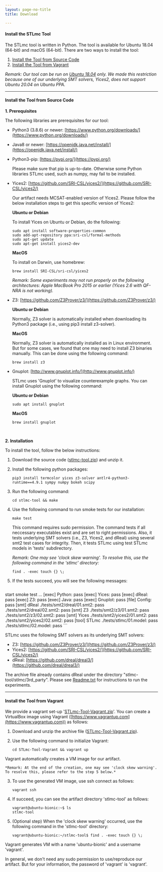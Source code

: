 ```yaml
---
layout: page-no-title
title: Download

---
```


#### Install the STLmc Tool

The STLmc tool is written in Python. 
The tool is available for Ubuntu 18.04 (64-bit) and macOS (64-bit). 
There are two ways to install the tool:

<!-- no toc -->
1. [Install the Tool from Source Code](#install-the-tool-from-source-code)
2. [Install the Tool from Vagrant](#install-the-tool-from-vagrant)

*Remark: Our tool can be run on [Ubuntu 18.04](https://ubuntu.com/download) only.
We made this restriction because one of our underlying SMT solvers, Yices2, does not support Ubuntu 20.04 on Ubuntu PPA.*
<br>

----

#### Install the Tool from Source Code

**1. Prerequisites**

The following libraries are prerequisites for our tool:

* Python3 (3.8.6) or newer: [https://www.python.org/downloads/](https://www.python.org/downloads/)
* Java8 or newer: [https://openjdk.java.net/install/](https://openjdk.java.net/install/)
* Python3-pip: [https://pypi.org/](https://pypi.org/)
    
    Please make sure that pip is up-to-date. Otherwise some Python libraries STLmc used, such as numpy, may fail to be installed.

* Yices2: [https://github.com/SRI-CSL/yices2/](https://github.com/SRI-CSL/yices2/)

    Our artifact needs MCSAT-enabled version of Yices2. Please follow the below installation steps to get this specific version of Yices2:

    **Ubuntu or Debian**

    To install Yices on Ubuntu or Debian, do the following:

    ~~~
    sudo apt install software-properties-common
    sudo add-apt-repository ppa:sri-csl/formal-methods
    sudo apt-get update
    sudo apt-get install yices2-dev
    ~~~

    **MacOS**

    To install on Darwin, use homebrew:

    ~~~
    brew install SRI-CSL/sri-csl/yices2
    ~~~

    *Remark: Some experiments may not run properly on the following architectures:
    Apple MacBook Pro 2015 or earlier (Yices 2.6 with QF-NRA is not working).*

* Z3: [https://github.com/Z3Prover/z3/](https://github.com/Z3Prover/z3/)

    **Ubuntu or Debian**

    Normally, Z3 solver is automatically installed when downloading its Python3 package (i.e., using pip3 install z3-solver).


    **MacOS** 

    Normally, Z3 solver is automatically installed as in Linux environment. But for some cases, we found that one may need to install Z3 binaries manually. This can be done using the following command:

    ~~~
    brew install z3
    ~~~


  
* Gnuplot: [http://www.gnuplot.info/](http://www.gnuplot.info/)

    STLmc uses 'Gnuplot' to visualize counterexample graphs. You can install Gnuplot using the following command:


    **Ubuntu or Debian**
    
    ~~~
    sudo apt install gnuplot
    ~~~
    
    
    **MacOS**
    
    ~~~
    brew install gnuplot
    ~~~

<br>

**2. Installation**

To install the tool, follow the below instructions:

1. Download the source code ([stlmc-tool.zip](https://tinyurl.com/55vfu7cr)) and unzip it.
2. Install the following python packages:

    ```
    pip3 install termcolor yices z3-solver antlr4-python3-runtime==4.9.1 sympy numpy bokeh scipy
    ```

3. Run the following command:

    ```
    cd stlmc-tool && make
    ```

4. Use the following command to run smoke tests for our installation:

    ```
    make test
    ```

    This command requires sudo permission. The command tests if all neccessary executables exist and are set to right permissions.
  Also, it tests underlying SMT solvers (i.e., Z3, Yices2, and dReal) using several smt2 
  test cases for integrity. Then, it tests STLmc using test STLmc models in 'tests' subdirectory.

    *Remark: One may see 'clock skew warning'. To resolve this, use the following command in the 'stlmc' directory:*
    ```
    find . -exec touch {} \;
    ```

5. If the tests succeed, you will see the following messages:

    ```
start smoke test ...
[exec] Python: pass
[exec] Yices: pass
[exec] dReal: pass
[exec] Z3: pass
[exec] Java: pass
[exec] Gnuplot: pass
[file] Config: pass
[smt] dReal
  ./tests/smt2/dreal/01.smt2: pass
  ./tests/smt2/dreal/02.smt2: pass
[smt] Z3
  ./tests/smt2/z3/01.smt2: pass
  ./tests/smt2/z3/02.smt2: pass
[smt] Yices
  ./tests/smt2/yices2/01.smt2: pass
  ./tests/smt2/yices2/02.smt2: pass
[tool] STLmc
  ./tests/stlmc/01.model: pass
  ./tests/stlmc/02.model: pass
    ```
<br>

STLmc uses the following SMT solvers as its underlying SMT solvers:

* Z3: [https://github.com/Z3Prover/z3/](https://github.com/Z3Prover/z3/)
* Yices2: [https://github.com/SRI-CSL/yices2/](https://github.com/SRI-CSL/yices2/)
* dReal: [https://github.com/dreal/dreal3/](https://github.com/dreal/dreal3/)


The archive file already contains dReal under the directory "stlmc-tool/stlmc/3rd_party".
Please see [Readme.txt](/assets/files/cav2022-artifact/Readme.txt) for instructions to run the experiments.

---

#### Install the Tool from Vagrant

We provide a vagrant set-up \'[STLmc-Tool-Vagrant.zip](https://tinyurl.com/yv2e89p9)\'.
You can create a VirtualBox image using Vagrant ([https://www.vagrantup.com](https://www.vagrantup.com)) as follows:

1. Download and unzip the archive file ([STLmc-Tool-Vagrant.zip](https://tinyurl.com/yv2e89p9)).
2. Use the following command to initialize Vagrant:

    ```
    cd STLmc-Tool-Vagrant && vagrant up
    ```
  Vagrant automatically creates a VM image for our artifact.

    *Remark: At the end of the creation, one may see 'clock skew warning'. To resolve this, please refer to the step 5 below.*

3. To use the generated VM image, use ssh connect as follows:

    ```
    vagrant ssh
    ```

4. If succeed, you can see the artifact directory \'stlmc-tool\' as follows:
    
    ```
    vagrant@ubuntu-bionic:~$ ls
    stlmc-tool
    ```

5. (Optional step) When the 'clock skew warning' occurred, use the following command in the 'stlmc-tool' directory:

    ```
    vagrant@ubuntu-bionic:~/stlmc-tool$ find . -exec touch {} \;
    ```

Vagrant generates VM with a name 'ubuntu-bionic' and a username 'vagrant'.

In general, we don't need any sudo permission to use/reproduce our artifact. 
But for your information, the password of 'vagrant' is 'vagrant'.

